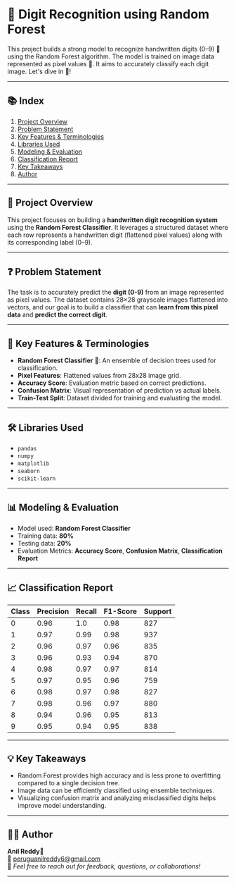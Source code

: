 # 🧠 Digit Recognition using Random Forest

This project builds a strong model to recognize handwritten digits (0–9) 🔢 using the Random Forest algorithm. The model is trained on image data represented as pixel values 🤳. It aims to accurately classify each digit image. Let's dive in 🚀!

---

## 📚 Index
1. [Project Overview](#project-overview)
2. [Problem Statement](#problem-statement)
3. [Key Features & Terminologies](#key-features--terminologies)
4. [Libraries Used](#libraries-used)
5. [Modeling & Evaluation](#modeling--evaluation)
6. [Classification Report](#classification-report)
7. [Key Takeaways](#key-takeaways)
8. [Author](#author)

---

## 🚀 Project Overview
This project focuses on building a **handwritten digit recognition system** using the **Random Forest Classifier**. It leverages a structured dataset where each row represents a handwritten digit (flattened pixel values) along with its corresponding label (0–9).

---

## ❓ Problem Statement
The task is to accurately predict the **digit (0-9)** from an image represented as pixel values. The dataset contains 28×28 grayscale images flattened into vectors, and our goal is to build a classifier that can **learn from this pixel data** and **predict the correct digit**.

---

## 🧩 Key Features & Terminologies
- **Random Forest Classifier** 🌲: An ensemble of decision trees used for classification.
- **Pixel Features**: Flattened values from 28x28 image grid.
- **Accuracy Score**: Evaluation metric based on correct predictions.
- **Confusion Matrix**: Visual representation of prediction vs actual labels.
- **Train-Test Split**: Dataset divided for training and evaluating the model.

---

## 🛠️ Libraries Used
- `pandas`
- `numpy`
- `matplotlib`
- `seaborn`
- `scikit-learn`

---

## 📊 Modeling & Evaluation
- Model used: **Random Forest Classifier**
- Training data: **80%**
- Testing data: **20%**
- Evaluation Metrics: **Accuracy Score**, **Confusion Matrix**, **Classification Report**

---

## 📈 Classification Report

| Class | Precision | Recall | F1-Score | Support |
|-------|-----------|--------|----------|---------|
|   0   |   0.96    |  1.0   |   0.98   |   827   |
|   1   |   0.97    |  0.99  |   0.98   |   937   |
|   2   |   0.96    |  0.97  |   0.96   |   835   |
|   3   |   0.96    |  0.93  |   0.94   |   870   |
|   4   |   0.98    |  0.97  |   0.97   |   814   |
|   5   |   0.97    |  0.95  |   0.96   |   759   |
|   6   |   0.98    |  0.97  |   0.98   |   827   |
|   7   |   0.98    |  0.96  |   0.97   |   880   |
|   8   |   0.94    |  0.96  |   0.95   |   813   |
|   9   |   0.95    |  0.94  |   0.95   |   838   |

---

## 💡 Key Takeaways
- Random Forest provides high accuracy and is less prone to overfitting compared to a single decision tree.
- Image data can be efficiently classified using ensemble techniques.
- Visualizing confusion matrix and analyzing misclassified digits helps improve model understanding.

---

## 👨‍💻 Author

**Anil Reddy💝**  
📧 peruguanilreddy6@gmail.com  
📌 *Feel free to reach out for feedback, questions, or collaborations!*

---
